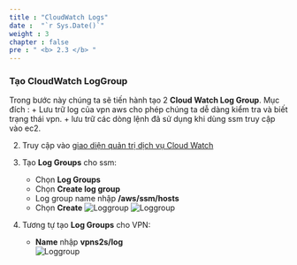 ```yaml
---
title : "CloudWatch Logs"
date :  "`r Sys.Date()`" 
weight : 3 
chapter : false
pre : " <b> 2.3 </b> "
---
```


### Tạo CloudWatch LogGroup

Trong bước này chúng ta sẽ tiến hành tạo 2 **Cloud Watch Log Group**. Mục đích :
    + Lưu trữ log của vpn aws cho phép chúng ta dễ dàng kiểm tra và biết trạng thái vpn. 
    + lưu trữ các dòng lệnh đã sử dụng khi dùng ssm truy cập vào ec2.
 
2. Truy cập vào [giao diện quản trị dịch vụ Cloud Watch](https://ap-southeast-1.console.aws.amazon.com/cloudwatch/)
3. Tạo **Log Groups** cho ssm:
   + Chọn **Log Groups**
   + Chọn **Create log group**
   + Log group name nhập **/aws/ssm/hosts**
   + Chọn **Create**
   ![Loggroup](//images/2.prerequisite/046-LogGroup.png)
   ![Loggroup](//images/2.prerequisite/047-LogGroup.png)

4. Tương tự tạo **Log Groups** cho VPN:
   + **Name** nhập **vpns2s/log**  
   ![Loggroup](//images/2.prerequisite/048-LogGroup.png)

